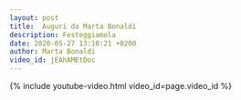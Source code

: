 ```yaml
---
layout: post
title:  Auguri da Marta Bonaldi
description: Festeggiamola
date: 2020-05-27 13:10:21 +0200
author: Marta Bonaldi
video_id: jEAhAMEtDoc
---
```


{% include youtube-video.html video_id=page.video_id %}
